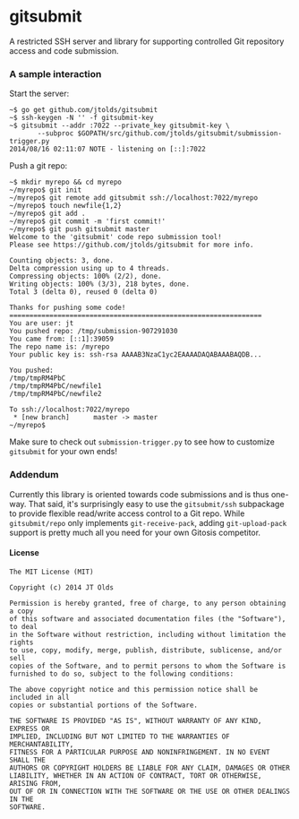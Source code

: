 gitsubmit
=========

A restricted SSH server and library for supporting controlled Git repository
access and code submission.

### A sample interaction

Start the server:
```shell
~$ go get github.com/jtolds/gitsubmit
~$ ssh-keygen -N '' -f gitsubmit-key
~$ gitsubmit --addr :7022 --private_key gitsubmit-key \
       --subproc $GOPATH/src/github.com/jtolds/gitsubmit/submission-trigger.py
2014/08/16 02:11:07 NOTE - listening on [::]:7022
```

Push a git repo:
```shell
~$ mkdir myrepo && cd myrepo
~/myrepo$ git init
~/myrepo$ git remote add gitsubmit ssh://localhost:7022/myrepo
~/myrepo$ touch newfile{1,2}
~/myrepo$ git add .
~/myrepo$ git commit -m 'first commit!'
~/myrepo$ git push gitsubmit master
Welcome to the 'gitsubmit' code repo submission tool!
Please see https://github.com/jtolds/gitsubmit for more info.

Counting objects: 3, done.
Delta compression using up to 4 threads.
Compressing objects: 100% (2/2), done.
Writing objects: 100% (3/3), 218 bytes, done.
Total 3 (delta 0), reused 0 (delta 0)

Thanks for pushing some code!
===============================================================
You are user: jt
You pushed repo: /tmp/submission-907291030
You came from: [::1]:39059
The repo name is: /myrepo
Your public key is: ssh-rsa AAAAB3NzaC1yc2EAAAADAQABAAABAQDB...

You pushed:
/tmp/tmpRM4PbC
/tmp/tmpRM4PbC/newfile1
/tmp/tmpRM4PbC/newfile2

To ssh://localhost:7022/myrepo
 * [new branch]      master -> master
~/myrepo$
```

Make sure to check out `submission-trigger.py` to see how to customize
`gitsubmit` for your own ends!

### Addendum

Currently this library is oriented towards code submissions and is thus
one-way. That said, it's surprisingly easy to use the `gitsubmit/ssh`
subpackage to provide flexible read/write access control to a Git repo.
While `gitsubmit/repo` only implements `git-receive-pack`, adding
`git-upload-pack` support is pretty much all you need for your own Gitosis
competitor.

#### License

```plain
The MIT License (MIT)

Copyright (c) 2014 JT Olds

Permission is hereby granted, free of charge, to any person obtaining a copy
of this software and associated documentation files (the "Software"), to deal
in the Software without restriction, including without limitation the rights
to use, copy, modify, merge, publish, distribute, sublicense, and/or sell
copies of the Software, and to permit persons to whom the Software is
furnished to do so, subject to the following conditions:

The above copyright notice and this permission notice shall be included in all
copies or substantial portions of the Software.

THE SOFTWARE IS PROVIDED "AS IS", WITHOUT WARRANTY OF ANY KIND, EXPRESS OR
IMPLIED, INCLUDING BUT NOT LIMITED TO THE WARRANTIES OF MERCHANTABILITY,
FITNESS FOR A PARTICULAR PURPOSE AND NONINFRINGEMENT. IN NO EVENT SHALL THE
AUTHORS OR COPYRIGHT HOLDERS BE LIABLE FOR ANY CLAIM, DAMAGES OR OTHER
LIABILITY, WHETHER IN AN ACTION OF CONTRACT, TORT OR OTHERWISE, ARISING FROM,
OUT OF OR IN CONNECTION WITH THE SOFTWARE OR THE USE OR OTHER DEALINGS IN THE
SOFTWARE.
```
